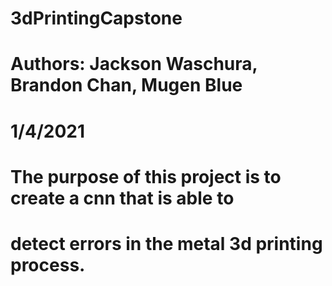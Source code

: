 # 3dPrintingCapstone
# Authors: Jackson Waschura, Brandon Chan, Mugen Blue
# 1/4/2021
#   The purpose of this project is to create a cnn that is able to 
# detect errors in the metal 3d printing process. 
